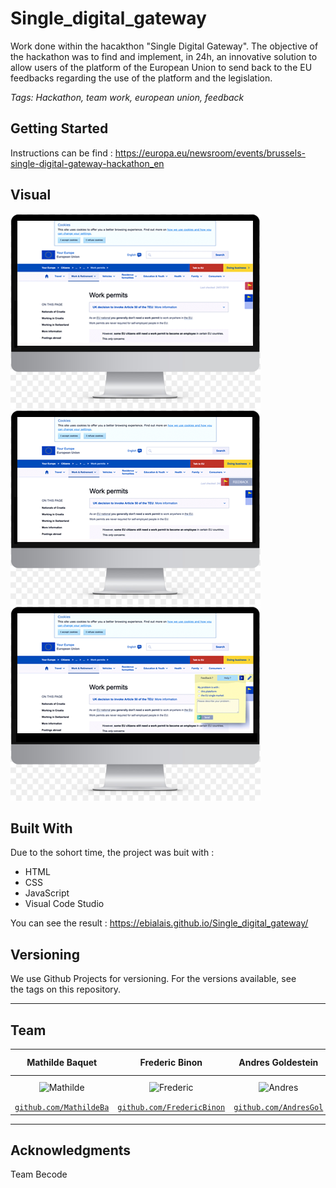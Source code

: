 # Single_digital_gateway

Work done within the hacakthon "Single Digital Gateway". The objective of the hackathon was to find and implement, in 24h, an innovative solution to allow users of the platform of the European Union to send back to the EU feedbacks regarding the use of the platform and the legislation.

*Tags: Hackathon, team work, european union, feedback*

## Getting Started

Instructions can be find : https://europa.eu/newsroom/events/brussels-single-digital-gateway-hackathon_en

## Visual

![Initial View](assets/images/Screenshots/imacUE1.png)
![Give Feedback View](assets/images/Screenshots/imacUE2.png)
![Write FeedBack View](assets/images/Screenshots/imacUE3.png)

## Built With
Due to the sohort time, the project was buit with :
- HTML
- CSS
- JavaScript
- Visual Code Studio

You can see the result : https://ebialais.github.io/Single_digital_gateway/

## Versioning
We use Github Projects for versioning. For the versions available, see the tags on this repository.

---

## Team


| Mathilde Baquet | Frederic Binon |Andres Goldestein | Emilie Bialais |
| :---: | :---: | :---: | :---: |
| ![Mathilde](https://avatars0.githubusercontent.com/u/46483828?s=400&v=4)| ![Frederic](https://avatars1.githubusercontent.com/u/35797164?s=400&v=4) | ![Andres](https://avatars1.githubusercontent.com/u/46483156?s=400&v=4)| ![Emilie](https://avatars2.githubusercontent.com/u/46483146?s=200&v=4)|
| <a href="https://github.com/MathildeBa" target="_blank">`github.com/MathildeBa`</a> | <a href="https://github.com/FredericBinon" target="_blank">`github.com/FredericBinon`</a> | <a href="https://github.com/AndresGol" target="_blank">`github.com/AndresGol`</a> || <a href="https://github.com/Ebialais" target="_blank">`github.com/Ebialais`</a> | 

---

## Acknowledgments

Team Becode
